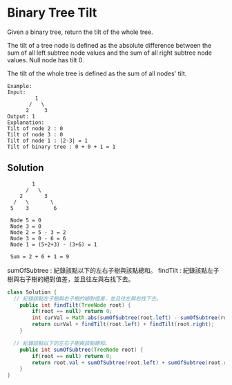 # Binary Tree Tilt

Given a binary tree, return the tilt of the whole tree.

The tilt of a tree node is defined as the absolute difference between the sum of all left subtree node values and the sum of all right subtree node values. Null node has tilt 0.

The tilt of the whole tree is defined as the sum of all nodes' tilt.
```
Example:
Input: 
         1
       /   \
      2     3
Output: 1
Explanation: 
Tilt of node 2 : 0
Tilt of node 3 : 0
Tilt of node 1 : |2-3| = 1
Tilt of binary tree : 0 + 0 + 1 = 1
```

## Solution
```
        1
      /   \
    2       3
  /   \       \  
 5    3        6

 Node 5 = 0
 Node 3 = 0
 Node 2 = 5 - 3 = 2
 Node 3 = 0 - 6 = 6
 Node 1 = (5+2+3) - (3+6) = 1

 Sum = 2 + 6 + 1 = 9
 ```

sumOfSubtree : 紀錄該點以下的左右子樹與該點總和。
findTilt : 紀錄該點左子樹與右子樹的絕對值差，並且往左與右找下去。

```java
class Solution {
  // 紀錄該點左子樹與右子樹的絕對值差，並且往左與右找下去。
    public int findTilt(TreeNode root) {
        if(root == null) return 0;
        int curVal = Math.abs(sumOfSubtree(root.left) - sumOfSubtree(root.right));
        return curVal + findTilt(root.left) + findTilt(root.right);
    }

  // 紀錄該點以下的左右子樹與該點總和。
    public int sumOfSubtree(TreeNode root) {
        if(root == null) return 0;
        return root.val + sumOfSubtree(root.left) + sumOfSubtree(root.right);
    }
}
```